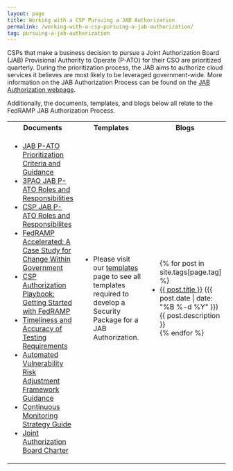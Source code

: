 ```yaml
---
layout: page
title: Working with a CSP Pursuing a JAB Authorization
permalink: /working-with-a-csp-pursuing-a-jab-authorization/
tag: pursuing-a-jab-authorization
---
```

<p>CSPs that make a business decision to pursue a Joint Authorization Board (JAB) Provisional Authority to Operate (P-ATO) for their CSO are prioritized quarterly. During the prioritization process, the JAB aims to authorize cloud services it believes are most likely to be leveraged government-wide. More information on  the JAB Authorization Process can be found on the <a href="/jab-authorization/">JAB Authorization webpage</a>.</p>
<p>Additionally, the documents, templates, and blogs below all relate to the FedRAMP JAB Authorization Process.</p>
<table>
<tr>
<th>Documents</th>
<th>Templates</th>
<th>Blogs</th>
</tr>
<td>
<ul>
<li><a href="{{site.baseurl}}/assets/resources/documents/CSP_JAB_P-ATO_Prioritization_Criteria_and_Guidance.pdf">JAB P-ATO Prioritization Criteria and Guidance</a></li>
<li><a href="{{site.baseurl}}/assets/resources/documents/3PAO_Roles_and_Responsibilities.pdf">3PAO JAB P-ATO Roles and Responsibilities</a></li>
<li><a href="{{site.baseurl}}/assets/resources/documents/CSP_JAB_P-ATO_Roles_and_Responsibilites.pdf">CSP JAB P-ATO Roles and Responsibilites</a></li>
<li><a href="{{site.baseurl}}/assets/resources/documents/FedRAMP_Accelerated_A_Case_Study_For_Change_Within_Government.pdf">FedRAMP Accelerated: A Case Study for Change Within Government</a></li>
<li><a href="{{site.baseurl}}/assets/resources/documents/CSP_Authorization_Playbook_Getting_Started_with_FedRAMP.pdf">CSP Authorization Playbook: Getting Started with FedRAMP</a></li>
<li><a href="{{site.baseurl}}/assets/resources/documents/CSP_Timeliness_and_Accuracy_of_Testing_Requirements.pdf">Timeliness and Accuracy of Testing Requirements</a></li>
<li><a href="{{site.baseurl}}/assets/resources/documents/CSP_Automated_Vulnerability_Risk_Adjustment_Framework.pdf">Automated Vulnerability Risk Adjustment Framework Guidance</a></li>
<li><a href="{{site.baseurl}}/assets/resources/documents/CSP_Continuous_Monitoring_Strategy_Guide.pdf">Continuous Monitoring Strategy Guide</a></li>
<li><a href="{{site.baseurl}}/assets/resources/documents/FedRAMP_Joint_Authorization_Board_Charter.pdf">Joint Authorization Board Charter</a></li>
</ul>
</td>
<td>
<ul>
<li>Please visit our <a href="{{site.baseurl}}/templates">templates</a> page to see all templates required to develop a Security Package for a JAB Authorization.</li>
</ul>
</td>
<td>
<ul>
{% for post in site.tags[page.tag] %}
  <li><a href="{{ post.url }}">{{ post.title }}</a> ({{ post.date | date: "%B %-d %Y" }})<br>
    {{ post.description }}
  </li>
{% endfor %}
</ul>
</td>

